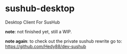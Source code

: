 # sushub-desktop
Desktop Client For SusHub 

**note**: not finished yet, still a WIP.

**note again**: to check out the private sushub rewrite go to: https://github.com/Hedy88/dev-sushub
